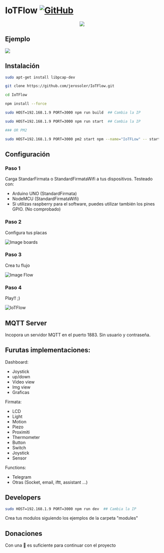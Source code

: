 # IoTFlow [![GitHub](https://img.shields.io/github/license/mashape/apistatus.svg)](https://github.com/neonious/lowjs/blob/master/LICENSE)
<p align="center">
  <img src="https://github.com/jerosoler/IoTFlow/blob/master/static/logo.png">
</p>

## Ejemplo
[![](http://img.youtube.com/vi/U8ZKvRl_Wt8/0.jpg)](http://www.youtube.com/watch?v=U8ZKvRl_Wt8 "IoTFlow - Ejemplo led")

## Instalación


``` bash
sudo apt-get install libpcap-dev

git clone https://github.com/jerosoler/IoTFlow.git

cd IoTFlow

npm install --force

sudo HOST=192.168.1.9 PORT=3000 npm run build  ## Cambia la IP

sudo HOST=192.168.1.9 PORT=3000 npm run start  ## Cambia la IP

### OR PM2

sudo HOST=192.168.1.9 PORT=3000 pm2 start npm --name="IoTFLow" -- start

```

## Configuración
### Paso 1
Carga StandarFirmata o StandardFirmataWifi a tus dispositivos.
Testeado con:
* Arduino UNO (StandardFirmata)
* NodeMCU (StandardFirmataWifi)
* Si utilizas raspberry para el software, puedes utilizar también los pines GPIO. (No comprobado)

### Paso 2
Configura tus placas

![Image boards](https://github.com/jerosoler/IoTFlow/blob/master/docs/boards.png)

### Paso 3
Crea tu flujo

![Image Flow](https://github.com/jerosoler/IoTFlow/blob/master/docs/flow.png)

### Paso 4
Play!! ;)

![IoTFlow](https://github.com/jerosoler/IoTFlow/blob/master/docs/IoTFlow.png)

## MQTT Server
Incopora un servidor MQTT en el puerto 1883. Sin usuario y contraseña.

## Furutas implementaciones:
Dashboard: 
* Joystick
* up/down
* Video view
* Img view
* Graficas

Firmata:
* LCD
* Light
* Motion
* Piezo
* Proximiti
* Thermometer
* Button
* Switch
* Joystick
* Sensor

Functions:
* Telegram
* Otras (Socket, email, iftt, assistant ...)


## Developers 
``` bash
sudo HOST=192.168.1.9 PORT=3000 npm run dev  ## Cambia la IP
```

Crea tus modulos siguiendo los ejemplos de la carpeta "modules"

## Donaciones 
Con una :star2: es suficiente para continuar con el proyecto
